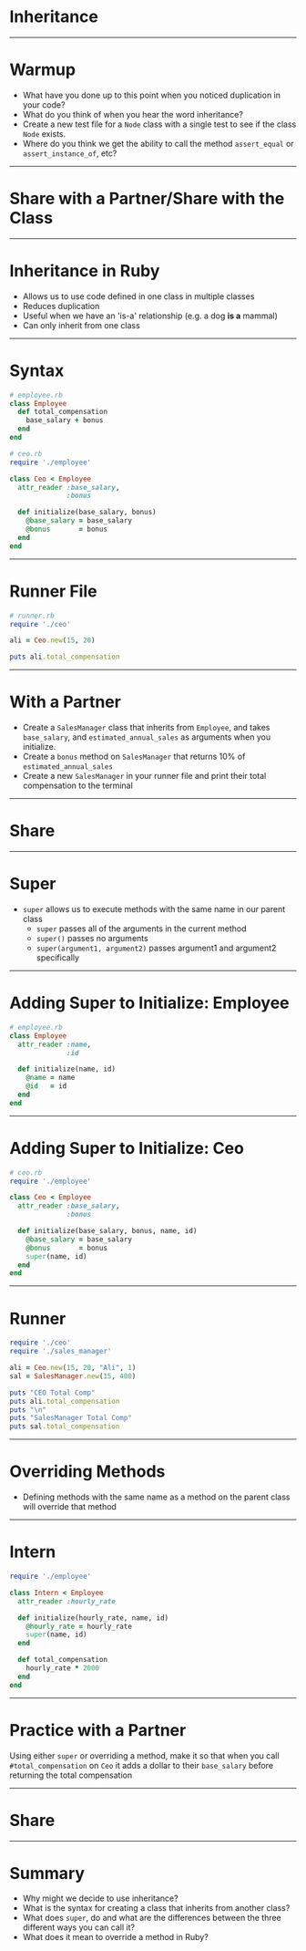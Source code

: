 # Inheritance

---

# Warmup

* What have you done up to this point when you noticed duplication in your code?
* What do you think of when you hear the word inheritance?
* Create a new test file for a `Node` class with a single test to see if the class `Node` exists.
* Where do you think we get the ability to call the method `assert_equal` or `assert_instance_of`, etc?

---

# Share with a Partner/Share with the Class

---

# Inheritance in Ruby

* Allows us to use code defined in one class in multiple classes
* Reduces duplication
* Useful when we have an 'is-a' relationship (e.g. a dog **is a** mammal)
* Can only inherit from one class

---

# Syntax

```ruby
# employee.rb
class Employee
  def total_compensation
    base_salary + bonus
  end
end

# ceo.rb
require './employee'

class Ceo < Employee
  attr_reader :base_salary,
              :bonus

  def initialize(base_salary, bonus)
    @base_salary = base_salary
    @bonus       = bonus
  end
end
```

---

# Runner File

```ruby
# runner.rb
require './ceo'

ali = Ceo.new(15, 20)

puts ali.total_compensation
```

---

# With a Partner

* Create a `SalesManager` class that inherits from `Employee`, and takes `base_salary`, and `estimated_annual_sales` as arguments when you initialize.
* Create a `bonus` method on `SalesManager` that returns 10% of `estimated_annual_sales`
* Create a new `SalesManager` in your runner file and print their total compensation to the terminal

---

# Share

---

# Super

* `super` allows us to execute methods with the same name in our parent class
    * `super` passes all of the arguments in the current method
    * `super()` passes no arguments
    * `super(argument1, argument2)` passes argument1 and argument2 specifically

---

# Adding Super to Initialize: Employee

```ruby
# employee.rb
class Employee
  attr_reader :name,
              :id

  def initialize(name, id)
    @name = name
    @id   = id
  end
end
```

---

# Adding Super to Initialize: Ceo

```ruby
# ceo.rb
require './employee'

class Ceo < Employee
  attr_reader :base_salary,
              :bonus

  def initialize(base_salary, bonus, name, id)
    @base_salary = base_salary
    @bonus       = bonus
    super(name, id)
  end
end

```

---

# Runner

```ruby
require './ceo'
require './sales_manager'

ali = Ceo.new(15, 20, "Ali", 1)
sal = SalesManager.new(15, 400)

puts "CEO Total Comp"
puts ali.total_compensation
puts "\n"
puts "SalesManager Total Comp"
puts sal.total_compensation
```

---

# Overriding Methods

* Defining methods with the same name as a method on the parent class will override that method

---

# Intern

```ruby
require './employee'

class Intern < Employee
  attr_reader :hourly_rate

  def initialize(hourly_rate, name, id)
    @hourly_rate = hourly_rate
    super(name, id)
  end

  def total_compensation
    hourly_rate * 2000
  end
end
```

---

# Practice with a Partner

Using either `super` or overriding a method, make it so that when you call `#total_compensation` on `Ceo` it adds a dollar to their `base_salary` before returning the total compensation

---

# Share

---

# Summary

* Why might we decide to use inheritance?
* What is the syntax for creating a class that inherits from another class?
* What does `super`, do and what are the differences between the three different ways you can call it?
* What does it mean to override a method in Ruby?

